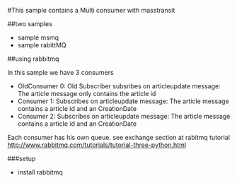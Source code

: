 #This sample contains a Multi consumer with masstransit

##two samples
- sample msmq
- sample rabittMQ



##using rabbitmq

In this sample we have 3 consumers
- OldConsumer 0: Old Subscriber subsribes on articleupdate message: The article message only contains the article id
- Consumer 1: Subscribes on articleupdate message: The article message contains a article id and an CreationDate
- Consumer 2: Subscribes on articleupdate message: The article message contains a article id and an CreationDate
 
 
Each consumer has his own queue. see exchange section at rabitmq tutorial http://www.rabbitmq.com/tutorials/tutorial-three-python.html
 

###setup 
- install rabbitmq





